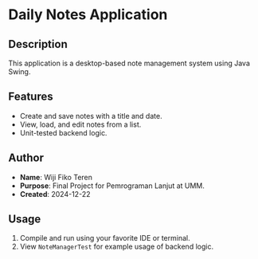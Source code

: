 
# Daily Notes Application

## Description
This application is a desktop-based note management system using Java Swing.

## Features
- Create and save notes with a title and date.
- View, load, and edit notes from a list.
- Unit-tested backend logic.

## Author
- **Name**: Wiji Fiko Teren
- **Purpose**: Final Project for Pemrograman Lanjut at UMM.
- **Created**: 2024-12-22

## Usage
1. Compile and run using your favorite IDE or terminal.
2. View `NoteManagerTest` for example usage of backend logic.
